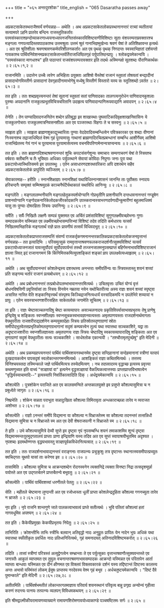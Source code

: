 +++
title = "०६५ अन्तःपुरशोकः"
title_english = "065 Dasaratha passes away"

+++


अप्रकटसाकेतस्थराजैश्वर्यं वर्णयन्नाह-- अथेति । अथ
अप्रकटसाकेतलोकप्रस्थानानन्तरं रात्र्यां व्यतीतायां सत्यामपरे ऽहनि
प्रातरेव बन्दिनः राजस्तुतिकर्तारः
परमसंस्काराश्छन्दोव्याकरणाध्ययनाध्यापनजनितसंस्कारविशिष्टवाणीविशिष्टाः
सूताः वंशपरम्पराप्रवक्तारश्च मङ्गलाः गणपत्यादिस्तवपाठकाश्च उत्तमश्रुताः
उत्तमं श्रुतं गानाभिज्ञमुखेभ्यः श्रवणं येषां ते अतिशिक्षावन्त इत्यर्थः ।
अत एव श्रुतिशीलाः श्रवणश्रावणकर्मपरिशीलनकर्तारः अत एव पृथक् पृथक्
निगदन्तः स्वस्वाभिज्ञतां दर्शयन्तो गायकाश्च
पार्थिवनिवेशनमप्रकटसाकेतान्तर्वर्तिराजाधिष्ठितगृहं पर्युपातिष्ठन्प्रापुः
। श्लोकद्वयमेकान्वयि । "परमसंस्कारा मागधाश्च" इति पाठान्तरं
राजवंशपरम्परावक्तार इति तदर्थः अस्मिन्पक्षे सूतशब्दः पौराणिकार्थकः  ॥ 
२।६५।१,२  ॥   

  

राजानमिति । उदात्तेन उच्चैः त्वरेण अभिहिताः प्रयुक्ताः आशिषो यैस्तेषां
राजानं स्तुवतां तोषयतां बन्द्यादीनां प्रासादाभोगविस्तीर्णः प्रासादानां
देवगृहादीनामाभोगेषु मध्येषु विस्तीर्ण विस्तारो यस्य सः स्तुतिशब्दो
ऽवर्तत  ॥  २।६५।३  ॥   

  

तत इति । ततः शब्दप्रवृत्त्यनन्तरं तेषां सूतानां स्तुवतां सतां पाणिवादकाः
तालगत्यनुरोधेन पाणिवादनकुशलाः पुरुषाः अपदानानि
राजकुलप्रभूतविचित्रचरितानि उदाहृत्य पाणिवादान्पाणिरूपवाद्यानि अवादयन्  ॥ 
२।६५।४  ॥   

  

तेनेति । तेन पाण्यादिवादनजनितेन शब्देन प्रतिबुद्धा इव शाखास्थाः
पुष्पवाटिकादिवृक्षशाखानिवासिनः ये राजकुलगोचराः राजकुलमात्रनिवसनशीलाः अत
एव पञ्जरस्थाः विहगाः ते च सस्वनुः  ॥  २।६५।५  ॥   

  

व्याहृता इति । व्याहृता ब्राह्मणशुकाद्युच्चारिताः पुण्याः
वेददेवादिसम्बन्धित्वेन पवित्रकारका एव शब्दाः वीणानां निःस्वनाश्च
तद्राजाधिष्ठितं वेश्म गृहं पूरयामासुः गाथानां ब्राह्मणादिरचितप्रबन्धानां
सम्बन्धि आशीर्गेयम् आशिषो राजाभिप्रेतस्य गेयं गानं च पूरयामास
पूरयामासेत्यस्य वचनविपरिणामेनान्यत्राप्यन्वयः  ॥  २।६५।६  ॥   

  

तत इति । ततः ब्राह्मणादिशब्दश्रवणानन्तरं शुचिः कपटसंसर्गशून्यः समाचारः
सम्यगाचरणं येषां ते स्त्रियश्च वर्षवराः क्लीबानि च तैः भूयिष्ठाः अधिकाः
पर्युपस्थाने सेवायां कोविदाः निपुणाः जनाः पुरा यथा
प्रकटायोध्यास्थितिसमये इव उपतस्थुः । एतेन असाधारणदशरथपरिकरा अपि दशरथेन
सहैव अप्रकटसाकेतलोकं प्रापुरिति व्यञ्जितम्  ॥  २।६५।७  ॥   

  

सेवाकारमाह-- हरीति । स्नानशिक्षाज्ञाः स्नानशिक्षां यथाविधिस्नानशासनं
जानन्ति ताः पूर्वोक्ताः स्नादयः हरिचन्दनैः सम्पृक्तं सम्मिश्रमुदकं
काञ्चनैर्घटैर्यथाकालं यथाविधि आनिन्युः  ॥  २।६५।८  ॥   

  

मङ्गलेति । मङ्गलालम्भनीयानि मङ्गलहेतुकस्पर्शयोग्यानि गोप्रभृतीनि
प्राशनीयानि दन्तधावनानन्तरं गण्डूषेण प्राशनयोग्यानि
गङ्गोदकनारिकेलोदकजीरकोदकानि उपस्करान्वस्त्राभरणदर्पणादीन्कुमारीणां
बहुलमाधिक्यं यासु ताः पुण्याः दोषरहिताः स्त्रियः उपानिन्युः  ॥  २।६५।९
 ॥   

  

सर्वेति । सर्वैः निखिलैः लक्षणैः सम्पन्नं युक्तमत एव अर्चितं
प्रशंसाविशिष्टं सुगुणलक्ष्मीवच्छोभनाः गुणाः सम्पादकत्वेन यस्मिन्नत एव
लक्ष्मीवच्छोभासम्पत्तिभ्यां विशिष्टं तदेव तदिति कर्मधारयः यत्सर्वं
निखिलमाभिहारिकं मङ्गलार्थं राज्ञे प्रातः प्रापणीयं तत्सर्वं विधिवदभूत्
 ॥  २।६५।१०  ॥   

  

अप्रकटसाकेतलोकप्राप्तराजसम्पत्तिं संवर्ण्य
राजकर्तृकगमनानन्तरकालिकप्रकटसाकेतलोकजनवृत्तान्तं वर्णयन्नाह-- तत
इत्यादिभिः । परिसमुत्सुकं रामवृत्तान्तश्रवणफलकराजदर्शनौत्सुक्यविशिष्टं
यत्सर्वं प्रकटायोध्याजनजातं यावत्सूर्योदयं सूर्योदयपर्यन्तं तस्थौ
तज्जनजातमनुपसम्प्राप्तं बहिर्गमनाभावविशिष्टराजानं ज्ञात्वा स्वित् इदं
राजानागमनं किं किंनिमित्तकमित्युपशङ्कितं शङ्कां प्राप
उपलक्ष्येत्यध्याहृतम्  ॥  २।६५।११  ॥   

  

अथेति । अथ सूर्योदयानन्तरं कोशलेन्द्रस्य दशरथस्य अनन्तराः समीवर्तिन्यः
याः स्त्रियस्तास्तु शयनं शय्यां प्रति सङ्गम्य भर्तारं राजानं
प्रत्यबोधयन्  ॥  २।६५।१२  ॥   

  

अथेति । अथ प्रबोधनानन्तरं तत्प्रबोधोपलम्भाभावानन्तरमित्यर्थः ।
उचितवृत्ताः उचितं योग्यं वृत्तं बोधनविषयिणी प्रवृत्तिर्यासां ताः
स्त्रियः विनयेन नम्रतया नयेन यथोचितरीत्या अस्य राज्ञः शयनं शय्यां
स्पृष्ट्वा अत्रास्ति नास्ति वेति शङ्कानिवृत्त्यर्थं संस्पृश्य
किञ्चिद्राजनित्यधार्यं वस्त्रादिकमपि न उपलेभिरे शय्यायां न प्रापुः ।
एतेन सवस्त्राभरणशरीरसहितः साकेतलोकं जगामेति सूचितम्  ॥  २।६५।१३  ॥   

  

ता इति । राज्ञः चेष्टासञ्चलनादिषु चेष्टा कायव्यापारः असञ्चलनादयः
प्रकृतिविपर्यासाभावप्रभृतयः तेषु प्राणेषु इन्द्रियेषु च शङ्किताः
स्वप्नशीलज्ञाः स्वप्नसूचकस्वभावज्ञानवत्यस्ताः अमृतपाणयस्ताः
राजदर्शनार्थमागताः वेपथुपरीताः राजशरीराद्यदर्शनेन कम्पयुक्तदेहाः
स्त्रियः प्रतिस्रोतस्तृणाग्राणां स्रोतः
समीपोद्भूतवेतसप्रभृतिकोमलतृणाग्रभागानां सदृशं कम्पवत्त्वेन तुल्यं यथा
स्यात्तथा सञ्चकाशिरे, यद्वा ताः अदृष्टराजशरीराः स्वप्नशीलज्ञास्ताः
अमृतपाणयः राज्ञः स्त्रियः चेष्टादिषु स्वकायव्यापारादिषु शङ्किताः अत एव
तृणाग्राणां सदृशं वेपथुपरीताः सत्यः सञ्चकाशिरे । सार्धश्लोक एकान्वयी ।
"तश्चौरामृतपुच्छेषु" इति मेदिनी  ॥  २।६५।१४  ॥   

  

अथेति । अथ प्रकम्पप्राप्त्यनन्तरं पार्थिवं पार्थिवशयनस्थानमेव दृष्ट्वा
सन्दिहानानां सन्देहमानानां स्त्रीणां यत्पापं दुःखदायकत्वेन पापसदृशं
स्वलोकान्तरगमनमित्यर्थः । आशङ्कितं राज्ञा कथितमित्यर्थः । तत्तस्य
विनिश्चयस्तदा तस्मिन्काले जज्ञे पार्थिवमित्यत्र तस्येदमित्यण् । नच
तदपवादस्य वृद्धाच्छ इत्यस्य प्रवृत्त्या कथमणुच्यत इति वाच्यं "सञ्ज्ञायां
वा" इत्यनेन वृद्धसञ्ज्ञायां वैकल्पिकत्वात्तस्याः
प्राप्ताप्राप्तविभाषात्वेन "वृद्धिर्यस्याचामादि--" इत्यस्यापि
निवर्तिकात्वादिति दिक् । अर्धद्वयमेकान्वयि  ॥  २।६५।१५  ॥   

  

कौशल्येति । पुत्रशोकेन पराजिते अत एव कालसमन्विते अन्तकालयुक्ते इव
प्रसुप्ते कौशल्यासुमित्रा च न प्रबुध्येते जागृतः  ॥  २।६५।१६  ॥   

  

निष्प्रभेति । शोकेन सन्नता पराभूता सन्नादुःखिता कौशल्या तिमिरावृता
अन्धकाराच्छन्ना तारेव न व्यराजत अशोभत  ॥  २।६५।१७  ॥   

  

कौसल्येति । राज्ञो ऽनन्तरं समीपे विद्यमाना या कौशल्या न विभ्राजतेस्म सा
कौशल्या तदनन्तरं तत्सन्निधौ विद्यमाना सुमित्रा च न विभ्राजते स्म अत एव
देवी शेषराजपत्नी न विभ्राजते स्म  ॥  २।६५।१८  ॥   

  

ते इति । उभे कौशल्यासुमित्रे देव्यौ सुप्ते इव दृष्ट्वा नृपं नृपसम्बन्धि
शयनं तमाकाशमिव शून्यं दृष्ट्वा विद्यमानमन्तःपुरमुद्गतालयं प्राप्ताः
प्राणा इन्द्रियाणि यस्य तदिव अत एव सुप्तं स्वापाश्रयीभूतमिव अदृश्यत ।
नृपशब्दः इदमर्थाण्णन्तः वृद्ध्यभावस्तु सञ्ज्ञापूर्वकविधेरनित्यत्वात्  ॥ 
२।६५।१९  ॥   

  

तत इति । ततः राजदर्शनाभावाद्यनन्तरं वराङ्गनाः राजपत्न्यः प्रचुक्रुशुः
तत्र दृष्टान्तः स्थानात्स्वसमीपात्प्रच्युतः क्वचिद्गतः यूथपो यासां ताः
करेणव इव  ॥  २।६५।२०  ॥   

  

तासामिति । कौशल्या सुमित्रा च आक्रन्दशब्देन रोदनस्वनेन त्यक्तनिद्रे
त्यक्ता विनष्टा निद्रा तत्सदृशमूर्छा ययोस्ते अत एव उद्गतचेतने
प्राप्तचैतन्ये बभूवतुः  ॥  २।६५।२१  ॥   

  

कौसल्येति । पार्थिवं पार्थिवशय्यां धरणीतले पेततुः  ॥  २।६५।२२  ॥   

  

सेति । महीतले चेष्टमाना लुण्ठन्ती अत एव रजोध्वस्ता धूलीं प्राप्ता
कोशलेन्द्रदुहिता कौशल्या गगनच्युता तारेव न भ्राजते  ॥  २।६५।२३  ॥   

  

नृप इति । नृपे राजनि शान्तगुणे जाते पालकत्वाभावत्वं प्राप्ते सतीत्यर्थः
। भुवि पतितां कौशल्यां हतां नागवधूमिव अपश्यन्  ॥  २।६५।२४  ॥   

  

तत इति । कैकेयीप्रमुखाः केकयीप्रभृतयः निपेतुः  ॥  २।६५।२५  ॥   

  

ताभिरिति । क्रोशन्तीभिः ताभिः स्त्रीभिः बलवान् अतिवृद्धो नादः अनुद्रुतः
प्रापितः येन नादेन भूयः अधिकं यथा स्यात्तथा स्फीतीकृतः प्रवर्धितः नादः
प्रतिध्वनिरित्यर्थः, गृहं समनादयत् अतिनादविशिष्टमकरोत्  ॥  २।६५।२६  ॥   

  

तदिति । तासां स्त्रीणां परित्रस्तं अत्युद्वेगत्वेन सम्भ्रान्ताः ते एव
पर्युत्सुकाः वृत्तान्तश्रवणौत्सुक्यवन्तस्ते एव जनास्तैः आकुलं व्याप्तमत
एव तुमुलः वचनान्तरश्रवणाभावसम्पादकः आक्रन्दो यस्मिन्नत एव परितापेन आर्ता
व्याप्ताः बान्धवाः यस्मिन्नत एव दीनं क्षीणमत एव विक्लवं विक्लवकारकं
दर्शनं यस्य तद्दिष्टान्तं दिष्टस्य कालस्य अन्तः अभावो यस्मिंस्तं लोकम्
ईयुषः प्राप्तस्य नरदेवस्य वेश्म गृहं बभूव । अर्धचतुष्टयमेकान्वयि ।
"दिष्टं दैवे पुमान्काले" इति मेदिनी  ॥  २।६५।२७,२८  ॥   

  

अतीतमिति । पार्थिवर्षभमतीतं लोकान्तरगतमाज्ञाय परिवार्य शयनस्थानं
परिवृत्य बाहू प्रगृह्य अन्योन्यं गृहीत्वा करुणं रुदन्त्यः पत्नयः
तत्पत्न्यः व्यलपन् विविधमकथयन्  ॥  २।६५।२९  ॥   

  

इति श्रीमद्वाल्मीकीयरामायणव्याख्याने रामायणशिरोमणावयोध्याकाण्डे
पञ्चषष्टितमः सर्गः  ॥  २।६५  ॥   

  

  


